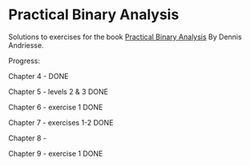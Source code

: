 # Practical Binary Analysis
Solutions to exercises for the book [Practical Binary Analysis](https://practicalbinaryanalysis.com/) By Dennis Andriesse.

Progress:

Chapter 4 - DONE

Chapter 5 - levels 2 & 3 DONE

Chapter 6 - exercise 1 DONE

Chapter 7 - exercises 1-2 DONE

Chapter 8 - 

Chapter 9 - exercise 1 DONE
